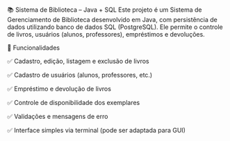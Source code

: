 📚 Sistema de Biblioteca – Java + SQL
Este projeto é um Sistema de Gerenciamento de Biblioteca desenvolvido em Java, com persistência de dados utilizando banco de dados SQL (PostgreSQL). Ele permite o controle de livros, usuários (alunos, professores), empréstimos e devoluções.


🧩 Funcionalidades

✅ Cadastro, edição, listagem e exclusão de livros

✅ Cadastro de usuários (alunos, professores, etc.)

✅ Empréstimo e devolução de livros

✅ Controle de disponibilidade dos exemplares

✅ Validações e mensagens de erro

✅ Interface simples via terminal (pode ser adaptada para GUI)
